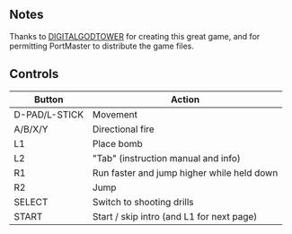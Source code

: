 ## Notes

Thanks to [DIGITALGODTOWER](https://digitalgodtower.itch.io) for creating this great game, and for permitting PortMaster to distribute the game files.


## Controls

| Button        | Action                                     |
| ------------- | ------------------------------------------ |
| D-PAD/L-STICK | Movement                                   |
| A/B/X/Y       | Directional fire                           |
| L1            | Place bomb                                 |
| L2            | "Tab" (instruction manual and info)        |
| R1            | Run faster and jump higher while held down |
| R2            | Jump                                       |
| SELECT        | Switch to shooting drills                  |
| START         | Start / skip intro (and L1 for next page)  |
